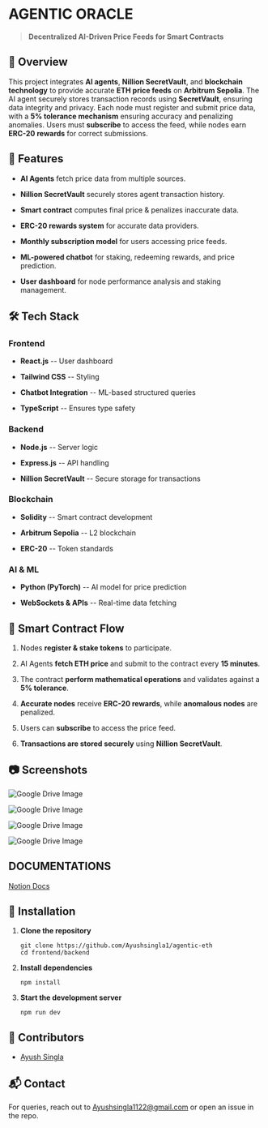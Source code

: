 AGENTIC ORACLE
====================================================================

> **Decentralized AI-Driven Price Feeds for Smart Contracts**

🚀 Overview
-----------

This project integrates **AI agents**, **Nillion SecretVault**, and **blockchain technology** to provide accurate **ETH price feeds** on **Arbitrum Sepolia**. The AI agent securely stores transaction records using **SecretVault**, ensuring data integrity and privacy. Each node must register and submit price data, with a **5% tolerance mechanism** ensuring accuracy and penalizing anomalies. Users must **subscribe** to access the feed, while nodes earn **ERC-20 rewards** for correct submissions.

📌 Features
-----------

-   **AI Agents** fetch price data from multiple sources.

-   **Nillion SecretVault** securely stores agent transaction history.

-   **Smart contract** computes final price & penalizes inaccurate data.

-   **ERC-20 rewards system** for accurate data providers.

-   **Monthly subscription model** for users accessing price feeds.

-   **ML-powered chatbot** for staking, redeeming rewards, and price prediction.

-   **User dashboard** for node performance analysis and staking management.

🛠️ Tech Stack
--------------

### **Frontend**

-   **React.js** -- User dashboard

-   **Tailwind CSS** -- Styling

-   **Chatbot Integration** -- ML-based structured queries

-   **TypeScript** -- Ensures type safety

### **Backend**

-   **Node.js** -- Server logic

-   **Express.js** -- API handling

-   **Nillion SecretVault** -- Secure storage for transactions

### **Blockchain**

-   **Solidity** -- Smart contract development

-   **Arbitrum Sepolia** -- L2 blockchain

-   **ERC-20** -- Token standards

### **AI & ML**

-   **Python (PyTorch)** -- AI model for price prediction

-   **WebSockets & APIs** -- Real-time data fetching


📖 Smart Contract Flow
----------------------

1.  Nodes **register & stake tokens** to participate.

2.  AI Agents **fetch ETH price** and submit to the contract every **15 minutes**.

3.  The contract **perform mathematical operations** and validates against a **5% tolerance**.

4.  **Accurate nodes** receive **ERC-20 rewards**, while **anomalous nodes** are penalized.

5.  Users can **subscribe** to access the price feed.

6.  **Transactions are stored securely** using **Nillion SecretVault**.

📷 Screenshots
--------------
![Google Drive Image](https://drive.google.com/uc?export=view&id=169AvqptIigNgM71704F5mHcPNUZn2Qch)

![Google Drive Image](https://drive.google.com/uc?export=view&id=1i1Ux9XYs9AcNwFUh08XyycxBV9tKh9Hf)

![Google Drive Image](https://drive.google.com/uc?export=view&id=1Er3UzyODbjbXJA5GDzmw4UXwB8lTXsgM)

![Google Drive Image](https://drive.google.com/uc?export=view&id=1doX6YQseWDh9zIqZujSCJbUlb68EH3Vw)


DOCUMENTATIONS
--------------

[Notion Docs](https://flame-skink-53c.notion.site/AI-Agents-Blockchain-System-Documentation-194ba4f18c828042ac84ecdfea9f6851)

🔧 Installation
---------------

1.  **Clone the repository**

    ```
    git clone https://github.com/Ayushsingla1/agentic-eth
    cd frontend/backend
    ```

2.  **Install dependencies**

    ```
    npm install
    ```

3.  **Start the development server**

    ```
    npm run dev
    ```


🙌 Contributors
---------------

-   [Ayush Singla](https://github.com/Ayushsingla1)

📬 Contact
----------

For queries, reach out to Ayushsingla1122@gmail.com or open an issue in the repo.

